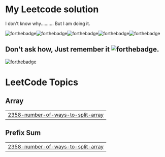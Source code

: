 # My Leetcode solution

I don't know why.......... But I am doing it.

![forthebadge](https://forthebadge.com/images/badges/uses-badges.svg)![forthebadge](https://forthebadge.com/images/badges/built-by-developers.svg)![forthebadge](https://forthebadge.com/images/badges/contains-17-coffee-cups.svg)![forthebadge](https://forthebadge.com/images/badges/ctrl-c-ctrl-v.svg)![forthebadge](https://forthebadge.com/images/badges/for-robots.svg)

## Don't ask how, Just remember it ![forthebadge](https://forthebadge.com/images/badges/works-on-my-machine.svg).


[![forthebadge](https://forthebadge.com/images/badges/no-ragrets.svg)](https://forthebadge.com)

<!---LeetCode Topics Start-->
# LeetCode Topics
## Array
|  |
| ------- |
| [2358-number-of-ways-to-split-array](https://github.com/darkmatter18/leetcode/tree/master/2358-number-of-ways-to-split-array) |
## Prefix Sum
|  |
| ------- |
| [2358-number-of-ways-to-split-array](https://github.com/darkmatter18/leetcode/tree/master/2358-number-of-ways-to-split-array) |
<!---LeetCode Topics End-->